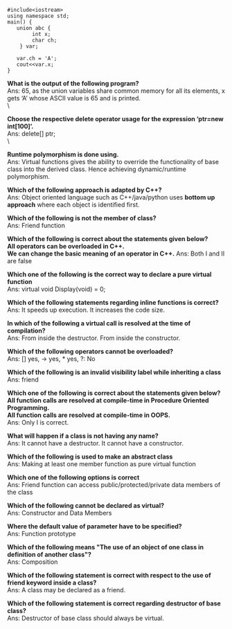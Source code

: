 
```
#include<iostream>
using namespace std;
main() {	
   union abc {
		int x;
		char ch;
	} var;
	
   var.ch = 'A';
   cout<<var.x;
}
```
**What is the output of the following program?** <br/>
Ans: 65, as the union variables share common memory for all its elements, x gets ‘A’ whose ASCII value is 65 and is printed.<br/>
\

**Choose the respective delete operator usage for the expression ‘ptr=new int[100]’.** <br/>
Ans: delete[] ptr;<br/>
\

**Runtime polymorphism is done using.** <br/>
Ans: Virtual functions gives the ability to override the functionality of base class into the derived class. Hence achieving dynamic/runtime polymorphism.<br/>

**Which of the following approach is adapted by C++?** <br/>
Ans: Object oriented language such as C++/java/python uses **bottom up approach** where each object is identified first.

**Which of the following is not the member of class?** <br/>
Ans: Friend function

**Which of the following is correct about the statements given below?** <br/>
**All operators can be overloaded in C++.** <br/>
**We can change the basic meaning of an operator in C++.**
Ans: Both I and II are false

**Which one of the following is the correct way to declare a pure virtual function** <br/>
Ans: virtual void Display(void) = 0;

**Which of the following statements regarding inline functions is correct?** <br/>
Ans: It speeds up execution. It increases the code size.

**In which of the following a virtual call is resolved at the time of compilation?** <br/>
Ans: From inside the destructor. From inside the constructor.

**Which of the following operators cannot be overloaded?** <br/>
Ans: [] yes, -> yes, * yes, ?: No

**Which of the following is an invalid visibility label while inheriting a class**  <br/>
Ans: friend

**Which one of the following is correct about the statements given below?**<br/>
**All function calls are resolved at compile-time in Procedure Oriented Programming.**<br/>
**All function calls are resolved at compile-time in OOPS.**<br/>
Ans: Only I is correct.

**What will happen if a class is not having any name?**<br/>
Ans: It cannot have a destructor. It cannot have a constructor.

**Which of the following is used to make an abstract class**<br/>
Ans: Making at least one member function as pure virtual function

**Which one of the following options is correct**<br/>
Ans: Friend function can access public/protected/private data members of the class

**Which of the following cannot be declared as virtual?**<br/>
Ans: Constructor and Data Members

**Where the default value of parameter have to be specified?**<br/>
Ans: Function prototype

**Which of the following means "The use of an object of one class in definition of another class"?** <br/>
Ans: Composition

**Which of the following statement is correct with respect to the use of friend keyword inside a class?** <br/>
Ans: A class may be declared as a friend.

**Which of the following statement is correct regarding destructor of base class?** <br/>
Ans: Destructor of base class should always be virtual.